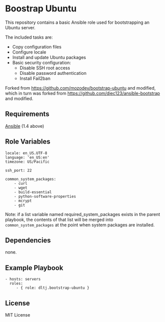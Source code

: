 Boostrap Ubuntu
==========================

This repository contains a basic Ansible role used for bootstrapping an Ubuntu server.

The included tasks are:

- Copy configuration files
- Configure locale
- Install and update Ubuntu packages
- Basic security configuration:
    * Disable SSH root access
    * Disable password authentication
    * Install Fail2ban

Forked from https://github.com/mozodev/bootstrap-ubuntu and modified, which in turn was
forked from https://github.com/diec123/ansible-bootstrap and modified.


Requirements
------------
[Ansible](https://github.com/ansible/ansible) (1.4 above)


Role Variables
--------------

```
locale: en_US.UTF-8
language: 'en_US:en'
timezone: US/Pacific

ssh_port: 22

common_system_packages:
    - curl
    - wget
    - build-essential
    - python-software-properties
    - mcrypt
    - git
```

Note: if a list variable named required_system_packages exists in the parent playbook, the contents of that list will be merged into `common_system_packages` at the point when system packages are installed.

Dependencies
------------
none.


Example Playbook
----------------

    - hosts: servers
      roles:
         - { role: dltj.bootstrap-ubuntu }

License
-------

MIT License
